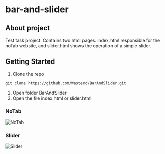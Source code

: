 # bar-and-slider
## About project
Test task project.
Contains two html pages. index.html responsible for the noTab website, and slider.html shows the operation of a simple slider.
## Getting Started
1. Clone the repo
````
git clone https://github.com/Wastend/BarAndSlider.git
````
2. Open folder BarAndSlider
3. Open the file index.html or slider.html
### NoTab
![NoTab](https://github.com/Wastend/bar-and-slider/blob/main/images/NoTab.png)
### Slider
![Slider](https://github.com/Wastend/bar-and-slider/blob/main/images/Slider.png)
